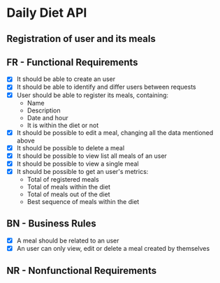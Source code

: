 # Daily Diet API
## Registration of user and its meals

## FR - Functional Requirements

- [X] It should be able to create an user
- [X] It should be able to identify and differ users between requests
- [X] User should be able to register its meals, containing:
    - Name
    - Description
    - Date and hour
    - It is within the diet or not
- [X] It should be possible to edit a meal, changing all the data mentioned above
- [X] It should be possible to delete a meal
- [X] It should be possible to view list all meals of an user
- [X] It should be possible to view a single meal
- [X] It should be possible to get an user's metrics:
    - Total of registered meals
    - Total of meals within the diet
    - Total of meals out of the diet
    - Best sequence of meals within the diet


## BN - Business Rules
- [X] A meal should be related to an user
- [X] An user can only view, edit or delete a meal created by themselves

## NR - Nonfunctional Requirements
